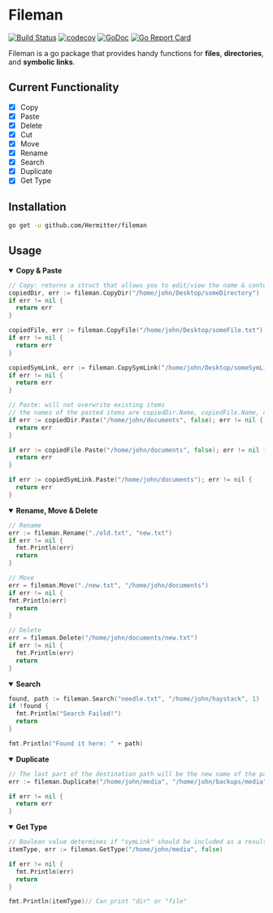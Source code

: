 # Fileman
[![Build Status](https://travis-ci.com/Hermitter/fileman.svg?branch=master)](https://travis-ci.com/Hermitter/fileman)
[![codecov](https://codecov.io/gh/Hermitter/fileman/branch/master/graph/badge.svg)](https://codecov.io/gh/Hermitter/fileman)
[![GoDoc](https://godoc.org/github.com/Hermitter/fileman?status.svg)](https://godoc.org/github.com/Hermitter/fileman)
[![Go Report Card](https://goreportcard.com/badge/github.com/hermitter/fileman)](https://goreportcard.com/report/github.com/hermitter/fileman)

Fileman is a go package that provides handy functions for **files**, **directories**, and **symbolic links**.

## Current Functionality
- [x] Copy
- [x] Paste
- [x] Delete
- [x] Cut
- [x] Move
- [x] Rename
- [x] Search
- [x] Duplicate
- [x] Get Type

## Installation
```bash
go get -u github.com/Hermitter/fileman
```

## Usage
<!-- COPY & PASTE -->
<details open>
<summary><b>Copy & Paste</b></summary>

```go
// Copy: returns a struct that allows you to edit/view the name & contents of an item
copiedDir, err := fileman.CopyDir("/home/john/Desktop/someDirectory")
if err != nil {
  return err
}

copiedFile, err := fileman.CopyFile("/home/john/Desktop/someFile.txt")
if err != nil {
  return err
}

copiedSymLink, err := fileman.CopySymLink("/home/john/Desktop/someSymLink.txt")
if err != nil {
  return err
}

// Paste: will not overwrite existing items
// the names of the pasted items are copiedDir.Name, copiedFile.Name, copiedSymLink.Name
if err := copiedDir.Paste("/home/john/documents", false); err != nil {
  return err
}

if err := copiedFile.Paste("/home/john/documents", false); err != nil {
  return err
}

if err := copiedSymLink.Paste("/home/john/documents"); err != nil {
  return err
}
```
</details>

<!-- RENAME, MOVE, DELETE -->
<details open>
<summary><b>Rename, Move & Delete</b></summary>

```go
// Rename
err := fileman.Rename("./old.txt", "new.txt")
if err != nil {
  fmt.Println(err)
  return
}

// Move
err = fileman.Move("./new.txt", "/home/john/documents")
if err != nil {
fmt.Println(err)
  return
}

// Delete
err = fileman.Delete("/home/john/documents/new.txt")
if err != nil {
  fmt.Println(err)
  return
}
```
</details>

<details open>
<summary><b>Search</b></summary>

```go
found, path := fileman.Search("needle.txt", "/home/john/haystack", 1)
if !found {
  fmt.Println("Search Failed!")
  return
}

fmt.Println("Found it here: " + path)
```
</details>

<!-- DUPLICATE -->
<details open>
<summary><b>Duplicate</b></summary>

```go
// The last part of the destination path will be the new name of the pasted item.
err := fileman.Duplicate("/home/john/media", "/home/john/backups/media", false)

if err != nil {
  return err
}
```
</details>

<!-- GET TYPE -->
<details open>
<summary><b>Get Type</b></summary>

```go
// Boolean value determines if "symLink" should be included as a result.
itemType, err := fileman.GetType("/home/john/media", false)

if err != nil {
  fmt.Println(err)
  return
}

fmt.Println(itemType)// Can print "dir" or "file"
```
</details>
